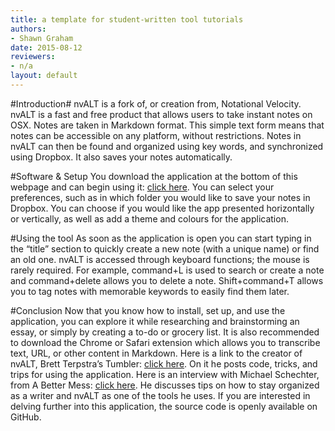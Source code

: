 ```yaml
---
title: a template for student-written tool tutorials
authors:
- Shawn Graham
date: 2015-08-12
reviewers:
- n/a
layout: default
---
```


#Introduction#
nvALT is a fork of, or creation from, Notational Velocity. nvALT is a fast and free product that allows users to take instant notes on OSX. Notes are taken in Markdown format. This simple text form means that notes can be accessible on any platform, without restrictions. Notes in nvALT can then be found and organized using key words, and synchronized using Dropbox. It also saves your notes automatically. 

#Software & Setup
You download the application at the bottom of this webpage and can begin using it: [click here](http://brettterpstra.com/projects/nvalt/). You can select your preferences, such as in which folder you would like to save your notes in Dropbox. You can choose if you would like the app presented horizontally or vertically, as well as add a theme and colours for the application. 

#Using the tool
As soon as the application is open you can start typing in the “title” section to quickly create a new note (with a unique name) or find an old one. nvALT is accessed through keyboard functions; the mouse is rarely required. For example, command+L is used to search or create a note and command+delete allows you to delete a note. Shift+command+T allows you to tag notes with memorable keywords to easily find them later.                      

#Conclusion
Now that you know how to install, set up, and use the application, you can explore it while researching and brainstorming an essay, or simply by creating a to-do or grocery list. It is also recommended to download the Chrome or Safari extension which allows you to transcribe text, URL, or other content in Markdown. Here is a link to the creator of nvALT, Brett Terpstra’s Tumbler: [click here](http://elasticthreads.tumblr.com/). On it he posts code, tricks, and trips for using the application. Here is an interview with Michael Schechter, from A Better Mess: [click here](http://www.macdrifter.com/2012/04/michael-schechters-writer-workflow.html). He discusses tips on how to stay organized as a writer and nvALT as one of the tools he uses. If you are interested in delving further into this application, the source code is openly available on GitHub.

